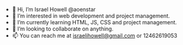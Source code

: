 - 👋 Hi, I’m Israel Howell @aoenstar
- 👀 I’m interested in web development and project management.
- 🌱 I’m currently learning HTML, JS, CSS and project management.
- 💞️ I’m looking to collaborate on anything.
- 📫 You can reach me at israelihowell@gmail.com  or 12462619053

